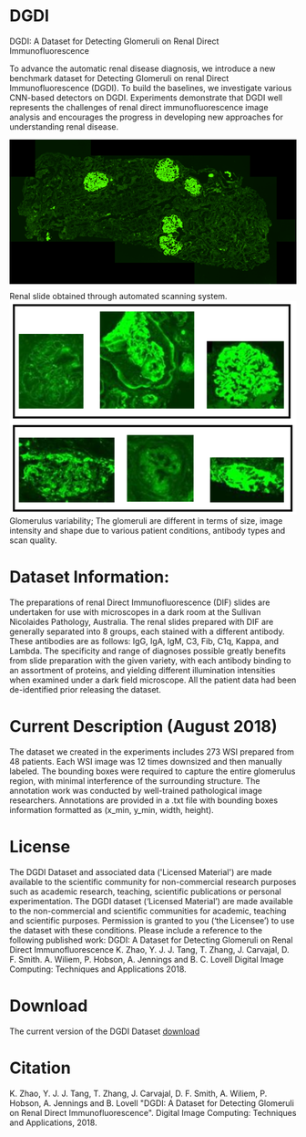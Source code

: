 # DGDI

DGDI: A Dataset for Detecting Glomeruli on Renal Direct Immunofluorescence

To advance the automatic renal disease diagnosis, we introduce a new benchmark dataset for Detecting Glomeruli on renal Direct Immunofluorescence (DGDI). To build the baselines, we investigate various CNN-based detectors on DGDI. Experiments demonstrate that DGDI well represents the challenges of renal direct immunofluorescence image analysis and encourages the progress in developing new approaches for understanding renal disease. 

<img src="WSI.png" width="600px"/>
Renal slide obtained through automated scanning system. 
<img src="gloms.png" width="600px"/>   
Glomerulus variability; The glomeruli are different in terms of size, image intensity and shape due to various patient conditions, antibody types and scan quality.

# Dataset Information:

The preparations of renal Direct Immunofluorescence (DIF) slides are undertaken for use with microscopes in a dark room at the Sullivan Nicolaides Pathology, Australia. The renal slides prepared with DIF are generally separated into 8 groups, each stained with a different antibody. These antibodies are as follows: IgG, IgA, IgM, C3, Fib, C1q, Kappa, and Lambda. The specificity and range of diagnoses possible greatly benefits from slide preparation with the given variety, with each antibody binding to an assortment of proteins, and yielding different illumination intensities when examined under a dark field microscope.  All the patient data had been de-identified prior releasing the dataset.
# Current Description (August 2018) 

The dataset we created in the experiments includes 273 WSI prepared from 48 patients. Each WSI image was 12 times downsized and then manually labeled. The bounding boxes were required to capture the entire glomerulus region, with minimal interference of the surrounding structure. The annotation work was conducted by well-trained pathological image researchers. Annotations are provided in a .txt file with bounding boxes information formatted as (x_min, y_min, width, height). 

# License

The DGDI Dataset and associated data ('Licensed Material') are made available to the scientific community for non-commercial research purposes such as academic research, teaching, scientific publications or personal experimentation. The DGDI dataset (‘Licensed Material’) are made available to the non-commercial and scientific communities for academic, teaching and scientific purposes. Permission is granted to you (‘the Licensee’) to use the dataset with these conditions. Please include a reference to the following published work:
               DGDI: A Dataset for Detecting Glomeruli on Renal Direct Immunofluorescence
                K. Zhao, Y. J. J. Tang, T. Zhang, J. Carvajal, D. F. Smith. A. Wiliem, P. Hobson, A. Jennings and B. C. Lovell
                Digital Image Computing: Techniques and Applications 2018.

# Download

The current version of the DGDI Dataset [download](https://outbox.eait.uq.edu.au/uqkzhao1/RenalDataset/DGDIdatase/UQSNPRenal_dataset.7z)

# Citation

 K. Zhao, Y. J. J. Tang, T. Zhang, J. Carvajal, D. F. Smith, A. Wiliem, P. Hobson, A. Jennings and B. Lovell "DGDI: A Dataset for Detecting Glomeruli on Renal Direct Immunofluorescence".  Digital Image Computing: Techniques and Applications, 2018.
